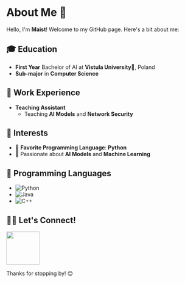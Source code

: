 # About Me 👋

Hello, I'm **Maist**! Welcome to my GitHub page. Here's a bit about me:

## 🎓 Education
- **First Year** Bachelor of AI at **Vistula University**📍, Poland  
- **Sub-major** in **Computer Science**

## 💼 Work Experience
- **Teaching Assistant**  
  - Teaching **AI Models** and **Network Security**

## 🔧 Interests
- 🐍 **Favorite Programming Language**: **Python**
- 🤖 Passionate about **AI Models** and **Machine Learning**

## 🔧 Programming Languages
- ![Python](https://img.shields.io/badge/Python-3776AB?style=flat&logo=python&logoColor=white)
- ![Java](https://img.shields.io/badge/Java-007396?style=flat&logo=java&logoColor=white)
- ![C++](https://img.shields.io/badge/C%2B%2B-00599C?style=flat&logo=c%2B%2B&logoColor=white)

## 🧑‍💻 Let's Connect!
<a href="https://www.linkedin.com/in/maist-sama-iqbal-0a7b51292/" target="_blank">
  <img src="https://img.shields.io/badge/LinkedIn-0077B5?style=flat&logo=linkedin&logoColor=white" width="87" />
</a>

Thanks for stopping by! 😊

